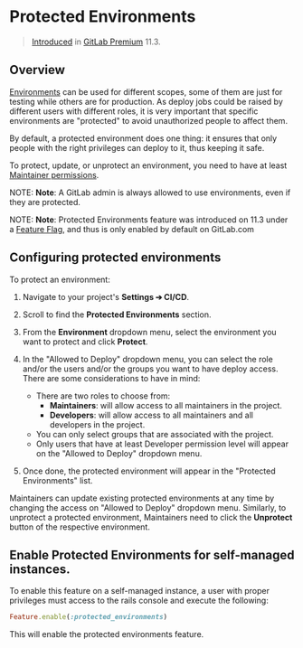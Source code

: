 # Protected Environments

> [Introduced][6303] in [GitLab Premium][ee] 11.3.

## Overview

[Environments](../environments.md) can be used for different scopes, some of
them are just for testing while others are for production. As deploy jobs could
be raised by different users with different roles, it is very important that
specific environments are "protected" to avoid unauthorized people to affect them.

By default, a protected environment does one thing: it ensures that only people
with the right privileges can deploy to it, thus keeping it safe.

To protect, update, or unprotect an environment, you need to have at least
[Maintainer permissions](../../user/permissions.md).

NOTE: **Note**:
A GitLab admin is always allowed to use environments, even if they are protected.

NOTE: **Note**:
Protected Environments feature was introduced on 11.3 under a 
[Feature Flag](../../development/feature_flags.md#developing-with-feature-flags), and thus 
is only enabled by default on GitLab.com

## Configuring protected environments

To protect an environment:

1. Navigate to your project's **Settings ➔ CI/CD**.
1. Scroll to find the **Protected Environments** section.
1. From the **Environment** dropdown menu, select the environment you want to protect and
   click **Protect**.
1. In the "Allowed to Deploy" dropdown menu, you can select the role and/or the
   users and/or the groups you want to have deploy access. There are some
   considerations to have in mind:
    - There are two roles to choose from:
      - **Maintainers**: will allow access to all maintainers in the project.
      - **Developers**: will allow access to all maintainers and all developers in the project.
    - You can only select groups that are associated with the project.
    - Only users that have at least Developer permission level will appear on
      the "Allowed to Deploy" dropdown menu.

1. Once done, the protected environment will appear in the "Protected Environments"
   list.

Maintainers can update existing protected environments at any time
by changing the access on "Allowed to Deploy" dropdown menu. Similarly,
to unprotect a protected environment, Maintainers need to click the
**Unprotect** button of the respective environment.

## Enable Protected Environments for self-managed instances.

To enable this feature on a self-managed instance, a user with proper privileges
must access to the rails console and execute the following:


```ruby
Feature.enable(:protected_environments)
```

This will enable the protected environments feature.

[ee]: https://about.gitlab.com/pricing/
[6303]: https://gitlab.com/gitlab-org/gitlab-ee/merge_requests/6303

